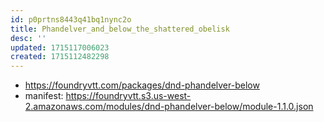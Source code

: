 ```yaml
---
id: p0prtns8443q41bq1nync2o
title: Phandelver_and_below_the_shattered_obelisk
desc: ''
updated: 1715117006023
created: 1715112482298
---
```


- https://foundryvtt.com/packages/dnd-phandelver-below
- manifest: https://foundryvtt.s3.us-west-2.amazonaws.com/modules/dnd-phandelver-below/module-1.1.0.json